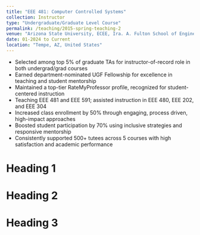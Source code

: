 ```yaml
---
title: "EEE 481: Computer Controlled Systems"
collection: Instructor
type: "Undergraduate/Graduate Level Course"
permalink: /teaching/2015-spring-teaching-2
venue: "Arizona State University, ECEE, Ira. A. Fulton School of Engineering"
date: 01-2024 to Current
location: "Tempe, AZ, United States"
---
```


- Selected among top 5% of graduate TAs for instructor-of-record role in both undergrad/grad courses
- Earned department-nominated UGF Fellowship for excellence in teaching and student mentorship
- Maintained a top-tier RateMyProfessor profile, recognized for student-centered instruction
- Teaching EEE 481 and EEE 591; assisted instruction in EEE 480, EEE 202, and EEE 304
- Increased class enrollment by 50% through engaging, process driven, high-impact approaches
- Boosted student participation by 70% using inclusive strategies and responsive mentorship
- Consistently supported 500+ tutees across 5 courses with high satisfaction and academic performance

Heading 1
======

Heading 2
======

Heading 3
======
